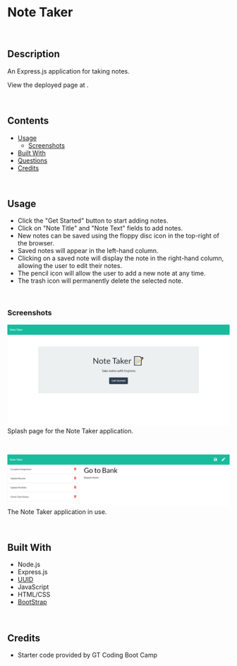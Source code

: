 # Note Taker


<br />

## Description
An Express.js application for taking notes.
            
View the deployed page at .

<br />

## Contents
* [Usage](#Usage)
   * [Screenshots](#Screenshots)
* [Built With](#Built-With)
* [Questions](#Questions)
* [Credits](#Credits)

<br />

## Usage
* Click the "Get Started" button to start adding notes.
* Click on "Note Title" and "Note Text" fields to add notes.
* New notes can be saved using the floppy disc icon in the top-right of the browser.
* Saved notes will appear in the left-hand column.
* Clicking on a saved note will display the note in the right-hand column, allowing the user to edit their notes.
* The pencil icon will allow the user to add a new note at any time.
* The trash icon will permanently delete the selected note.

<br />
    
### Screenshots
![Splash Page Screenshot](./assets/images/screenshot1.png)
Splash page for the Note Taker application.

<br />

![Note Taker Screenshot](./assets/images/screenshot2.png)
The Note Taker application in use.

<br />

## Built With
* Node.js
* Express.js
* [UUID](https://www.npmjs.com/package/uuid)
* JavaScript
* HTML/CSS
* [BootStrap](https://getbootstrap.com/)

<br />
    
## Credits
* Starter code provided by GT Coding Boot Camp

